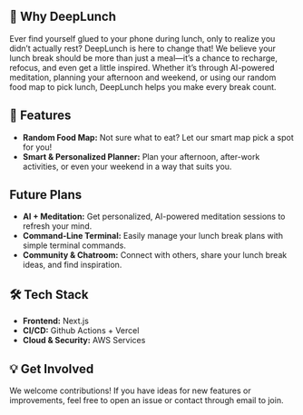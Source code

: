 ## 🌟 Why DeepLunch

Ever find yourself glued to your phone during lunch, only to realize you didn’t actually rest? DeepLunch is here to change that! We believe your lunch break should be more than just a meal—it’s a chance to recharge, refocus, and even get a little inspired. Whether it’s through AI-powered meditation, planning your afternoon and weekend, or using our random food map to pick lunch, DeepLunch helps you make every break count.

## 🚀 Features
- **Random Food Map:** Not sure what to eat? Let our smart map pick a spot for you!
- **Smart & Personalized Planner:** Plan your afternoon, after-work activities, or even your weekend in a way that suits you.

## Future Plans
- **AI + Meditation:** Get personalized, AI-powered meditation sessions to refresh your mind.
- **Command-Line Terminal:** Easily manage your lunch break plans with simple terminal commands.
- **Community & Chatroom:** Connect with others, share your lunch break ideas, and find inspiration.

## 🛠️ Tech Stack
- **Frontend:** Next.js
- **CI/CD:** Github Actions + Vercel
- **Cloud & Security:** AWS Services

## 💡 Get Involved
We welcome contributions! If you have ideas for new features or improvements, feel free to open an issue or contact through email to join.